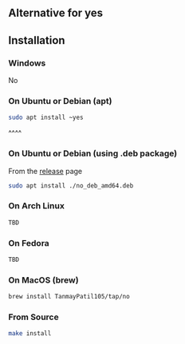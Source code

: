## Alternative for yes

## Installation

### Windows
No

### On Ubuntu or Debian (apt)
```bash
sudo apt install ~yes
```
^^^^

### On Ubuntu or Debian (using .deb package)

From the [release](https://github.com/TanmayPatil105/no/releases) page
```bash
sudo apt install ./no_deb_amd64.deb
```

### On Arch Linux
```bash
TBD
```

### On Fedora
```bash
TBD
```

### On MacOS (brew)
```bash
brew install TanmayPatil105/tap/no
```

### From Source
```bash
make install
```
